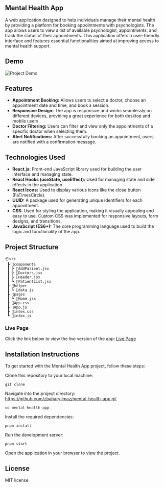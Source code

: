## Mental Health App 

A web application designed to help individuals manage their mental health by providing a platform for booking appointments with psychologists. The app allows users to view a list of available psychologist, appointments, and track the status of their appointments. This application offers a user-friendly interface and features essential functionalities aimed at improving access to mental health support.

## Demo

![Project Demo](./public/mental-health-app.gif)

## Features

- **Appointment Booking:** Allows users to select a doctor, choose an appointment date and time, and book a session.
- **Responsive Design:** The app is responsive and works seamlessly on different devices, providing a great experience for both desktop and mobile users.
- **Doctor Filtering:** Users can filter and view only the appointments of a specific doctor when selecting them.
- **Alert Notifications:** After successfully booking an appointment, users are notified with a confirmation message.

## Technologies Used

- **React.js:** Front-end JavaScript library used for building the user interface and managing state.
- **React Hooks (useState, useEffect):** Used for managing state and side effects in the application.
- **React Icons:** Used to display various icons like the close button (FaTimesCircle).
- **UUID:** A package used for generating unique identifiers for each appointment.
- **CSS:** Used for styling the application, making it visually appealing and easy to use. Custom CSS was implemented for responsive layouts, form designs, and transitions.
- **JavaScript (ES6+):** The core programming language used to build the logic and functionality of the app.

## Project Structure

```plaintext
📦src
 ┣ 📂components
 ┃ ┣ 📜AddPatient.jsx
 ┃ ┣ 📜Doctors.jsx
 ┃ ┣ 📜Header.jsx
 ┃ ┗ 📜PatientList.jsx
 ┣ 📂helper
 ┃ ┗ 📜data.js
 ┣ 📂pages
 ┃ ┗ 📜Home.jsx
 ┣ 📜App.css
 ┣ 📜App.js
 ┣ 📜index.css
 ┗ 📜index.js
```
### Live Page

Click the link below to view the live version of the app:
[Live Page](https://zbaharyilmaz.github.io/mental-health-app/)  

## Installation Instructions

To get started with the Mental Health App project, follow these steps:

Clone this repository to your local machine:
```
git clone 
```
Navigate into the project directory: https://github.com/zbaharyilmaz/mental-health-app.git

```
cd mental-health-app
```
Install the required dependencies:
```
pnpm install
```
Run the development server:
```
pnpm start
```
Open the application in your browser to view the project.

## License

MIT license